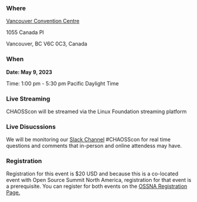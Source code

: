 ### Where

[Vancouver Convention Centre](https://www.vancouverconventioncentre.com/)

1055 Canada Pl

Vancouver, BC V6C 0C3, Canada

### When

**Date: May 9, 2023**

Time: 1:00 pm - 5:30 pm Pacific Daylight Time


### Live Streaming

CHAOSScon will be streamed via the Linux Foundation streaming platform

### Live Disucssions 

We will be monitoring our [Slack Channel](https://join.slack.com/t/chaoss-workspace/shared_invite/zt-r65szij9-QajX59hkZUct82b0uACA6g) #CHAOSScon for real time questions and comments that in-person and online attendess may have. 

### Registration

Registration for this event is $20 USD and because this is a co-located event with Open Source Summit North America, registration for that event is a prerequisite. You can register for both events on the [OSSNA Registration Page.](https://events.linuxfoundation.org/open-source-summit-north-america/register/)
